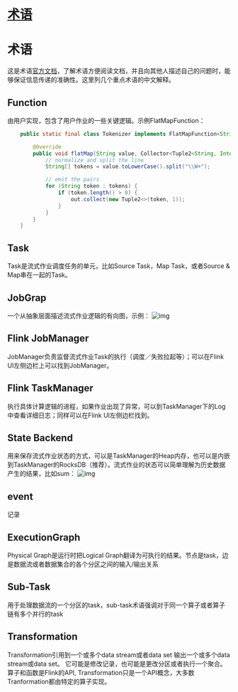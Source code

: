 # [术语](http://docs.api..net/flink/)

# 术语

这是术语[官方文档](https://ci.apache.org/projects/flink/flink-docs-release-1.9/concepts/glossary.html)，了解术语方便阅读文档，并且向其他人描述自己的问题时，能够保证信息传递的准确性。这里列几个重点术语的中文解释。

## Function

由用户实现，包含了用户作业的一些关键逻辑。示例FlatMapFunction：

```java
    public static final class Tokenizer implements FlatMapFunction<String, Tuple2<String, Integer>> {

        @Override
        public void flatMap(String value, Collector<Tuple2<String, Integer>> out) {
            // normalize and split the line
            String[] tokens = value.toLowerCase().split("\\W+");

            // emit the pairs
            for (String token : tokens) {
                if (token.length() > 0) {
                    out.collect(new Tuple2<>(token, 1));
                }
            }
        }
    }
```

## Task

Task是流式作业调度任务的单元，比如Source Task，Map Task，或者Source & Map串在一起的Task。

## JobGrap

一个从抽象层面描述流式作业逻辑的有向图，示例： ![img](https://piggo-picture.oss-cn-hangzhou.aliyuncs.com/flink-jobgraph.png)

## Flink JobManager

JobManager负责监督流式作业Task的执行（调度／失败拉起等）；可以在Flink UI左侧边栏上可以找到JobManager。

## Flink TaskManager

执行具体计算逻辑的进程，如果作业出现了异常，可以到TaskManager下的Log中查看详细日志；同样可以在Flink UI左侧边栏找到。

## State Backend

用来保存流式作业状态的方式，可以是TaskManager的Heap内存，也可以是内嵌到TaskManager的RocksDB（推荐）。流式作业的状态可以简单理解为历史数据产生的结果，比如sum： ![img](https://piggo-picture.oss-cn-hangzhou.aliyuncs.com/flink-state.png)

[
](http://docs.api..net/flink/flink/flink-use-case.html)

## event

记录

## ExecutionGraph

Physical Graph是运行时把Logical Graph翻译为可执行的结果。节点是task，边是数据流或者数据集合的各个分区之间的输入/输出关系

## Sub-Task

用于处理数据流的一个分区的task，sub-task术语强调对于同一个算子或者算子链有多个并行的task

## Transformation

Transformation引用到一个或多个data stream或者data set 输出一个或多个data stream或data set。 它可能是修改记录，也可能是更改分区或者执行一个聚合。算子和函数是Flink的API, Transformation只是一个API概念，大多数Tranformation都由特定的算子实现。